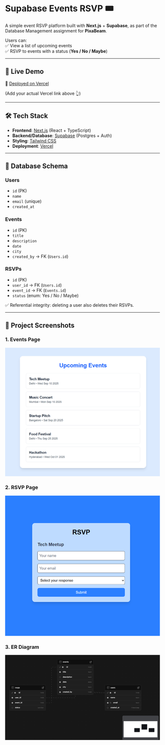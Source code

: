 # Supabase Events RSVP 🎟️

A simple event RSVP platform built with **Next.js** + **Supabase**, as part of the Database Management assignment for **PixaBeam**.  

Users can:  
✅ View a list of upcoming events  
✅ RSVP to events with a status (**Yes / No / Maybe**)  

---

## 🚀 Live Demo  
🔗 [Deployed on Vercel](https://supabase-events-rsvp.vercel.app)  

(Add your actual Vercel link above 👆)  

---

## 🛠️ Tech Stack  
- **Frontend**: [Next.js](https://nextjs.org/) (React + TypeScript)  
- **Backend/Database**: [Supabase](https://supabase.com/) (Postgres + Auth)  
- **Styling**: [Tailwind CSS](https://tailwindcss.com/)  
- **Deployment**: [Vercel](https://vercel.com/)  

---

## 📂 Database Schema  

### Users  
- `id` (PK)  
- `name`  
- `email` (unique)  
- `created_at`  

### Events  
- `id` (PK)  
- `title`  
- `description`  
- `date`  
- `city`  
- `created_by` → FK (`Users.id`)  

### RSVPs  
- `id` (PK)  
- `user_id` → FK (`Users.id`)  
- `event_id` → FK (`Events.id`)  
- `status` (enum: Yes / No / Maybe)  

✅ Referential integrity: deleting a user also deletes their RSVPs.  

---

## 📸 Project Screenshots

### 1. Events Page
![Events Page](./public/screenshots/Events_Page.png)

### 2. RSVP Page
![RSVP Page](./public/screenshots/RSVP_Page.png)

### 3. ER Diagram
![ER Diagram](./public/screenshots/ER_Diagram.png)

  
